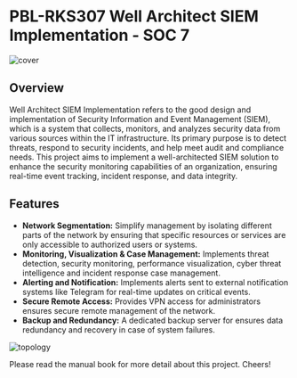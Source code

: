 # PBL-RKS307 Well Architect SIEM Implementation - SOC 7
![cover](https://github.com/user-attachments/assets/19442672-0d0a-49ec-9c33-ef3b4a3c1a1f)

## Overview

Well Architect SIEM Implementation refers to the good design and implementation of Security Information and Event Management (SIEM), which is a system that collects, monitors, and analyzes security data from various sources within the IT infrastructure. Its primary purpose is to detect threats, respond to security incidents, and help meet audit and compliance needs. This project aims to implement a well-architected SIEM solution to enhance the security monitoring capabilities of an organization, ensuring real-time event tracking, incident response, and data integrity.

## Features

- **Network Segmentation:** Simplify management by isolating different parts of the network by ensuring that specific resources or services are only accessible to authorized users or systems.
- **Monitoring, Visualization & Case Management:** Implements threat detection, security monitoring, performance visualization, cyber threat intelligence and incident response case management.
- **Alerting and Notification:** Implements alerts sent to external notification systems like Telegram for real-time updates on critical events.
- **Secure Remote Access:** Provides VPN access for administrators ensures secure remote management of the network.
- **Backup and Redundancy:** A dedicated backup server for ensures data redundancy and recovery in case of system failures.

![topology](https://github.com/user-attachments/assets/ead64b64-9696-431f-a03c-8cd67308cbd9)

Please read the manual book for more detail about this project. Cheers!
